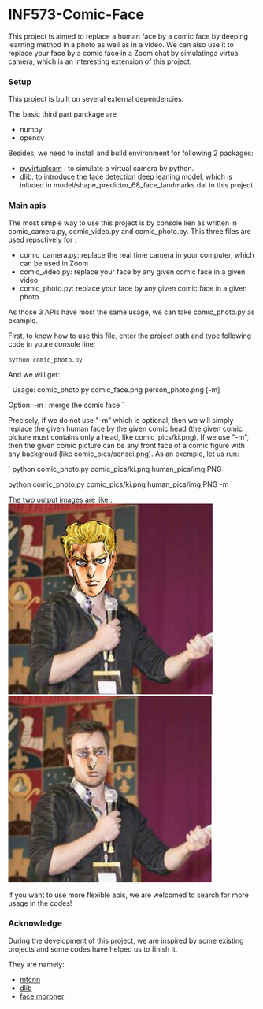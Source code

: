 # INF573-Comic-Face

This project is aimed to replace a human face by a comic face by deeping learning method in a photo as well as in a video. We can also use it to replace your face by a comic face in a Zoom chat by simulatinga virtual camera, which is an interesting extension of this project.

### Setup

This project is built on several external dependencies.

The basic third part parckage are 
* numpy
* opencv

Besides, we need to install and build environment for following 2 packages:
* [pyvirtualcam](https://github.com/letmaik/pyvirtualcam) : to simulate a virtual camera by python.
* [dlib](http://dlib.net/): to introduce the face detection deep leaning model, which is inluded in model/shape_predictor_68_face_landmarks.dat in this project

### Main apis

The most simple way to use this project is by console lien as written in comic_camera.py, comic_video.py and comic_photo.py. This three files are used repsctively for :

* comic_camera.py: replace the real time camera in your computer, which can be used in Zoom
* comic_video.py: replace your face by any given comic face in a given video
* comic_photo.py: replace your face by any given comic face in a given photo

As those 3 APIs have most the same usage, we can take comic_photo.py as example. 

First, to know how to use this file, enter the project path and type following code in youre console line:

`
python comic_photo.py
`

And we will get:

`
Usage: comic_photo.py comic_face.png person_photo.png [-m]

Option: -m : merge the comic face
`

Precisely, if we do not use "-m" which is optional, then we will simply replace the given human face by the given comic head (the given comic picture must contains only a head, like comic_pics/ki.png). 
If we use "-m", then the given comic picture can be any front face of a comic figure with any backgroud (like comic_pics/sensei.png).
As an exemple, let us run:

`
python comic_photo.py comic_pics/ki.png human_pics/img.PNG

python comic_photo.py comic_pics/ki.png human_pics/img.PNG -m
`

The two output images are like :
![res1](results/replace.png "replacement result")![res2](results/merge.png "merged result")

If you want to use more flexible apis, we are welcomed to search for more usage in the codes!

### Acknowledge

During the development of this project, we are inspired by some existing projects and some codes have helped us to finish it.

They are namely:

* [mtcnn](https://github.com/ipazc/mtcnn)
* [dlib](https://github.com/davisking/dlib)
* [face morpher](https://github.com/alyssaq/face_morpher)
